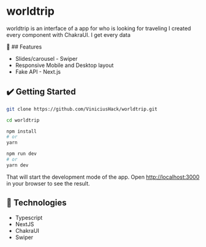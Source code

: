 # worldtrip
worldtrip is an interface of a app for who is looking for traveling
I created every component with ChakraUI. I get every data

🔨 ## Features
- Slides/carousel - Swiper
- Responsive Mobile and Desktop layout
- Fake API - Next.js

## ✔️ Getting Started
```bash
git clone https://github.com/ViniciusHack/worldtrip.git

cd worldtrip

npm install
# or
yarn

npm run dev
# or
yarn dev
```

That will start the development mode of the app. Open [http://localhost:3000](http://localhost:3000) in your browser to see the result.


## 🔧 Technologies
- Typescript
- NextJS
- ChakraUI
- Swiper

